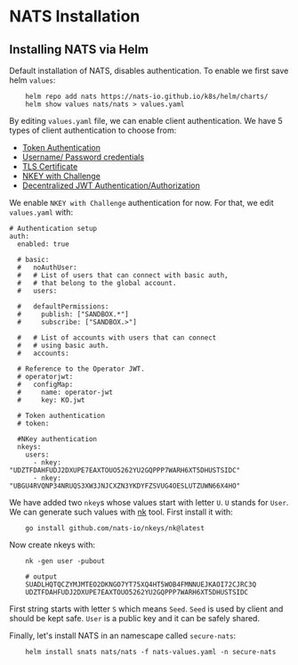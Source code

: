 # NATS Installation

## Installing NATS via Helm
Default installation of NATS, disables authentication. To enable we first save helm `values`:  
```
    helm repo add nats https://nats-io.github.io/k8s/helm/charts/
    helm show values nats/nats > values.yaml
```
By editing `values.yaml` file, we can enable client authentication. We have 5 types of client authentication 
to choose from:  
- [Token Authentication](https://docs.nats.io/running-a-nats-service/configuration/securing_nats/auth_intro/tokens)
- [Username/ Password credentials](https://docs.nats.io/running-a-nats-service/configuration/securing_nats/auth_intro/username_password)
- [TLS Certificate](https://docs.nats.io/running-a-nats-service/configuration/securing_nats/auth_intro/tls_mutual_auth)
- [NKEY with Challenge](https://docs.nats.io/running-a-nats-service/configuration/securing_nats/auth_intro/nkey_auth)
- [Decentralized JWT Authentication/Authorization](https://docs.nats.io/running-a-nats-service/configuration/securing_nats/auth_intro/jwt)

We enable `NKEY with Challenge` authentication for now. For that, we edit `values.yaml` with:  
```
# Authentication setup
auth:
  enabled: true

  # basic:
  #   noAuthUser:
  #   # List of users that can connect with basic auth,
  #   # that belong to the global account.
  #   users:

  #   defaultPermissions:
  #     publish: ["SANDBOX.*"]
  #     subscribe: ["SANDBOX.>"]

  #   # List of accounts with users that can connect
  #   # using basic auth.
  #   accounts:

  # Reference to the Operator JWT.
  # operatorjwt:
  #   configMap:
  #     name: operator-jwt
  #     key: KO.jwt

  # Token authentication
  # token:

  #NKey authentication
  nkeys:
    users:
      - nkey: "UDZTFDAHFUDJ2DXUPE7EAXTOUO5262YU2GQPPP7WARH6XT5DHUSTSIDC"
      - nkey: "UBGU4RVQNP34NRUQS3XW3JNJCXZN3YKDYFZSVUG4OESLUTZUWN66X4HO"
```
We have added two `nkey`s whose values start with letter `U`. `U` stands for `User`.
We can generate such values with [nk](https://github.com/nats-io/nkeys/tree/master/nk) tool.
First install it with:  
```   
    go install github.com/nats-io/nkeys/nk@latest
```
Now create nkeys with:  
```
    nk -gen user -pubout
```
```
    # output
    SUADLHQTQCZYMJMTEO2DKNGO7YT75XQ4HT5WOB4FMNNUEJKAOI72CJRC3Q
    UDZTFDAHFUDJ2DXUPE7EAXTOUO5262YU2GQPPP7WARH6XT5DHUSTSIDC
```
First string starts with letter `S` which means `Seed`. `Seed` is used by client and should be kept safe.
`User` is a public key and it can be safely shared.

Finally, let's install NATS in an namescape called `secure-nats`:  
```
    helm install snats nats/nats -f nats-values.yaml -n secure-nats
```
